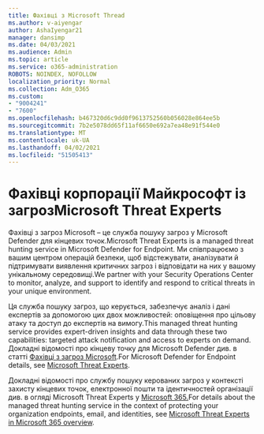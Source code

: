 ```yaml
---
title: Фахівці з Microsoft Thread
ms.author: v-aiyengar
author: AshaIyengar21
manager: dansimp
ms.date: 04/03/2021
ms.audience: Admin
ms.topic: article
ms.service: o365-administration
ROBOTS: NOINDEX, NOFOLLOW
localization_priority: Normal
ms.collection: Adm_O365
ms.custom:
- "9004241"
- "7600"
ms.openlocfilehash: b467320d6c9dd0f9613752560b056028e864ee5b
ms.sourcegitcommit: 7b2e5078dd65f11af6650e692a7ea48e91f544e0
ms.translationtype: MT
ms.contentlocale: uk-UA
ms.lasthandoff: 04/02/2021
ms.locfileid: "51505413"
---
```

# <a name="microsoft-threat-experts"></a><span data-ttu-id="bc577-102">Фахівці корпорації Майкрософт із загроз</span><span class="sxs-lookup"><span data-stu-id="bc577-102">Microsoft Threat Experts</span></span>

<span data-ttu-id="bc577-103">Фахівці з загроз Microsoft – це служба пошуку загроз у Microsoft Defender для кінцевих точок.</span><span class="sxs-lookup"><span data-stu-id="bc577-103">Microsoft Threat Experts is a managed threat hunting service in Microsoft Defender for Endpoint.</span></span>  <span data-ttu-id="bc577-104">Ми співпрацюємо з вашим центром операцій безпеки, щоб відстежувати, аналізувати й підтримувати виявлення критичних загроз і відповідати на них у вашому унікальному середовищі.</span><span class="sxs-lookup"><span data-stu-id="bc577-104">We partner with your Security Operations Center to monitor, analyze, and support to identify and respond to critical threats in your unique environment.</span></span>

<span data-ttu-id="bc577-105">Ця служба пошуку загроз, що керується, забезпечує аналіз і дані експертів за допомогою цих двох можливостей: оповіщення про цільову атаку та доступ до експертів на вимогу.</span><span class="sxs-lookup"><span data-stu-id="bc577-105">This managed threat hunting service provides expert-driven insights and data through these two capabilities: targeted attack notification and access to experts on demand.</span></span> <span data-ttu-id="bc577-106">Докладні відомості про кінцеву точку для Microsoft Defender див. в статті [Фахівці з загроз Microsoft]( https://docs.microsoft.com/microsoft-365/security/defender-endpoint/microsoft-threat-experts).</span><span class="sxs-lookup"><span data-stu-id="bc577-106">For Microsoft Defender for Endpoint details, see [Microsoft Threat Experts]( https://docs.microsoft.com/microsoft-365/security/defender-endpoint/microsoft-threat-experts).</span></span>

<span data-ttu-id="bc577-107">Докладні відомості про службу пошуку керованих загроз у контексті захисту кінцевих точок, електронної пошти та ідентичностей організації див. в огляді Microsoft Threat Experts у [Microsoft 365.](https://docs.microsoft.com/microsoft-365/security/mtp/microsoft-threat-experts?view=o365-worldwide)</span><span class="sxs-lookup"><span data-stu-id="bc577-107">For details about the managed threat hunting service in the context of protecting your organization endpoints, email, and identities, see [Microsoft Threat Experts in Microsoft 365 overview](https://docs.microsoft.com/microsoft-365/security/mtp/microsoft-threat-experts?view=o365-worldwide).</span></span>